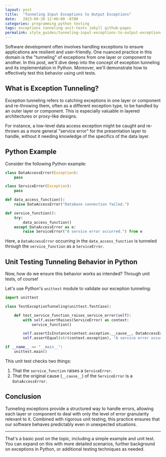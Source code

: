 ```yaml
---
layout: post
title:  "Tunneling Input Exceptions to Output Exceptions"
date:   2023-09-20 12:00:00 -0700
categories: programming python testing
tags: exceptions tunneling unit-tests jekyll github-pages
permalink: style_guides/tunneling-input-exceptions-to-output-exceptions
---
```


Software development often involves handling exceptions to ensure applications are resilient and user-friendly. One nuanced practice in this domain is the "tunneling" of exceptions from one layer or component to another. In this post, we'll dive deep into the concept of exception tunneling and its implementation in Python. Moreover, we'll demonstrate how to effectively test this behavior using unit tests.

## What is Exception Tunneling?

Exception tunneling refers to catching exceptions in one layer or component and re-throwing them, often as a different exception type, to be handled by an outer layer or component. This is especially valuable in layered architectures or proxy-like designs.

For instance, a low-level data access exception might be caught and re-thrown as a more general "service error" for the presentation layer to handle, without it needing knowledge of the specifics of the data layer.

## Python Example

Consider the following Python example:

```python
class DataAccessError(Exception):
    pass

class ServiceError(Exception):
    pass

def data_access_function():
    raise DataAccessError("Database connection failed.")

def service_function():
    try:
        data_access_function()
    except DataAccessError as e:
        raise ServiceError("A service error occurred.") from e
```

Here, a `DataAccessError` occurring in the `data_access_function` is tunneled through the `service_function` as a `ServiceError`.

## Unit Testing Tunneling Behavior in Python

Now, how do we ensure this behavior works as intended? Through unit tests, of course!

Let's use Python's `unittest` module to validate our exception tunneling:

```python
import unittest

class TestExceptionTunneling(unittest.TestCase):

    def test_service_function_raises_service_error(self):
        with self.assertRaises(ServiceError) as context:
            service_function()

        self.assertIsInstance(context.exception.__cause__, DataAccessError)
        self.assertEqual(str(context.exception), "A service error occurred.")

if __name__ == "__main__":
    unittest.main()
```

This unit test checks two things:

1. That the `service_function` raises a `ServiceError`.
2. That the original cause (`__cause__`) of the `ServiceError` is a `DataAccessError`.

## Conclusion

Tunneling exceptions provide a structured way to handle errors, allowing each layer or component to deal with only the level of error granularity relevant to it. Combined with rigorous unit testing, this practice ensures that our software behaves predictably even in unexpected situations.

---

That's a basic post on the topic, including a simple example and unit test. You can expand on this with more detailed scenarios, further background on exceptions in Python, or additional testing techniques as needed.